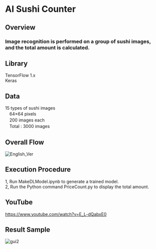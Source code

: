 # AI Sushi Counter

## Overview
### Image recognition is performed on a group of sushi images, and the total amount is calculated.

## Library
TensorFlow 1.x  
Keras  

## Data
15 types of sushi images  
　64×64 pixels  
　200 images each  
　Total : 3000 images  
 
## Overall Flow
![English_Ver](https://user-images.githubusercontent.com/36861752/100529643-f7aa1200-322c-11eb-8d6f-fa163b6201de.png)

## Execution Procedure
1, Run MakeDLModel.ipynb to generate a trained model.  
2, Run the Python command PriceCount.py to display the total amount.  

## YouTube
https://www.youtube.com/watch?v=E_L-dQabxE0

## Result Sample
![gui2](https://user-images.githubusercontent.com/36861752/100530900-0e576580-323b-11eb-8f25-040850a7085e.png)

